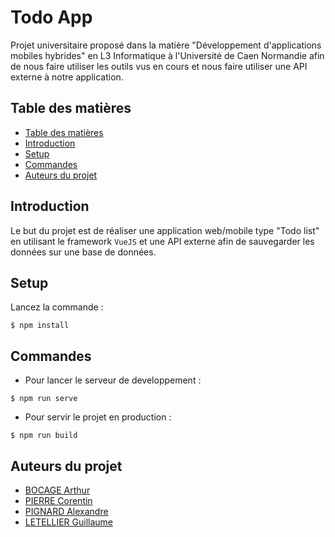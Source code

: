 # Todo App

Projet universitaire proposé dans la matière "Développement d'applications mobiles hybrides" en L3 Informatique à l'Université de Caen Normandie afin de nous faire utiliser les outils vus en cours et nous faire utiliser une API externe à notre application.

## Table des matières

  - [Table des matières](#table-des-matières)
  - [Introduction](#introduction)
  - [Setup](#setup)
  - [Commandes](#commandes)
  - [Auteurs du projet](#auteurs-du-projet)

## Introduction
Le but du projet est de réaliser une application web/mobile type "Todo list" en utilisant le framework `VueJS` et une API externe afin de sauvegarder les données sur une base de données.

## Setup
Lancez la commande :
```shell
$ npm install
```

## Commandes
- Pour lancer le serveur de developpement :
```shell
$ npm run serve
```
- Pour servir le projet en production :
```shell
$ npm run build
```

## Auteurs du projet
- [BOCAGE Arthur](https://github.com/TurluTwoD)
- [PIERRE Corentin](https://github.com/coco-ia)
- [PIGNARD Alexandre](https://github.com/Myrani)
- [LETELLIER Guillaume](https://github.com/Guigui14460)
